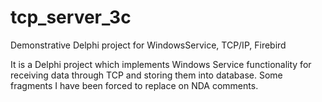 # tcp_server_3c
Demonstrative Delphi project for WindowsService, TCP/IP, Firebird

It is a Delphi project which implements Windows Service functionality for receiving data through TCP and storing them into database. 
Some fragments I have been forced to replace on NDA comments.
